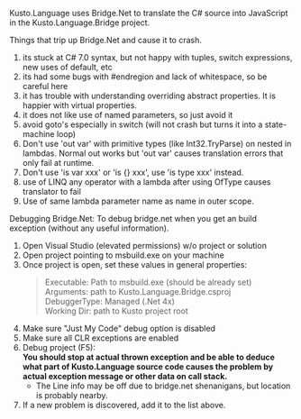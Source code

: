 
Kusto.Language uses Bridge.Net to translate the C# source into JavaScript in the Kusto.Language.Bridge project.

Things that trip up Bridge.Net and cause it to crash.

1) its stuck at C# 7.0 syntax, but not happy with tuples, switch expressions, new uses of default, etc
2) its had some bugs with #endregion and lack of whitespace, so be careful here
3) it has trouble with understanding overriding abstract properties. It is happier with virtual properties.
4) it does not like use of named parameters, so just avoid it
5) avoid goto's especially in switch (will not crash but turns it into a state-machine loop)
6) Don't use 'out var' with primitive types (like Int32.TryParse) on nested in lambdas. Normal out works but 'out var' causes translation errors that only fail at runtime.
7) Don't use 'is var xxx' or 'is {} xxx', use 'is type xxx' instead.
8) use of LINQ any operator with a lambda after using OfType<XXX> causes translator to fail
9) Use of same lambda parameter name as name in outer scope.

Debugging Bridge.Net:
To debug bridge.net when you get an build exception (without any useful information).

1) Open Visual Studio (elevated permissions) w/o project or solution
2) Open project pointing to msbuild.exe on your machine
3) Once project is open, set these values in general properties:  
     >Executable:     Path to msbuild.exe (should be already set)  
     Arguments:      path to Kusto.Language.Bridge.csproj  
     DebuggerType:   Managed (.Net 4x)  
     Working Dir:    path to Kusto project root  
4) Make sure "Just My Code" debug option is disabled
5) Make sure all CLR exceptions are enabled
6) Debug project (F5):  
   **You should stop at actual thrown exception and be able to deduce 
     what part of Kusto.Language source code causes the problem by 
     actual exception message or other data on call stack.**
   - The Line info may be off due to bridge.net shenanigans, but location is probably nearby.
7) If a new problem is discovered, add it to the list above.
